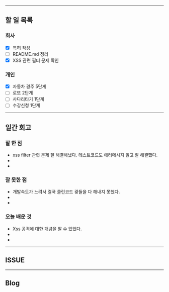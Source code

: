 ----------------------
## 할 일 목록

### 회사
- [x] 특허 작성
- [ ] README.md 정리
- [x] XSS 관련 필터 문제 확인

### 개인
- [x] 자동차 경주 5단계
- [ ] 로또 2단계
- [ ] 사다리타기 1단계
- [ ] 수강신청 1단계
----------------------------------------------
## 일간 회고

### 잘 한 점
- xss filter 관련 문제 잘 해결해냈다. 테스트코드도 에러메시지 읽고 잘 해결했다.
- 
- 

### 잘 못한 점
- 개발속도가 느려서 결국 클린코드 괒들을 다 해내지 못했다.
- 
- 

### 오늘 배운 것
- Xss 공격에 대한 개념을 알 수 있었다.
- 
- 


----------------------------------
## ISSUE





----------------------------------
## Blog
